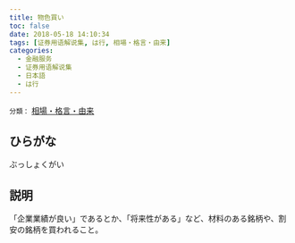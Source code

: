 ```yaml
---
title: 物色買い
toc: false
date: 2018-05-18 14:10:34
tags: [证券用语解说集, は行, 相場・格言・由来]
categories:
  - 金融服务
  - 证券用语解说集
  - 日本語
  - は行
---
```


`分類：` [相場・格言・由来](/tags/相場・格言・由来/)

## ひらがな

ぶっしょくがい

## 説明

「企業業績が良い」であるとか、「将来性がある」など、材料のある銘柄や、割安の銘柄を買われること。
